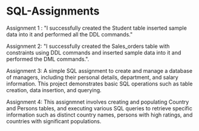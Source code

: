 # SQL-Assignments

Assignment 1 : "I successfully created the Student table inserted sample data into it and performed all the DDL commands."

Assignment 2: "I successfully created the Sales_orders table with constraints using DDL commands and inserted sample data into it and performed the DML commands.".

Assignment 3: A simple SQL assignment to create and manage a database of managers, including their personal details, department, and salary information. 
              This project demonstrates basic SQL operations such as table creation, data insertion, and querying.

Assignment 4: This assignmnet involves creating and populating Country and Persons tables, and executing various SQL queries to retrieve specific information such as distinct country 
              names, persons with high ratings, and countries with significant populations.

